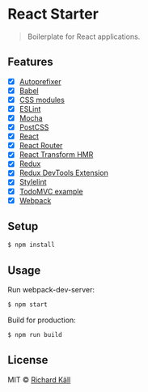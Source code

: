 # React Starter

> Boilerplate for React applications.

## Features

- [x] [Autoprefixer](https://github.com/postcss/autoprefixer)
- [x] [Babel](https://babeljs.io/)
- [x] [CSS modules](https://github.com/css-modules/css-modules)
- [x] [ESLint](http://eslint.org/)
- [x] [Mocha](https://mochajs.org/)
- [x] [PostCSS](https://github.com/postcss/postcss)
- [x] [React](http://facebook.github.io/react/)
- [x] [React Router](https://github.com/reactjs/react-router)
- [x] [React Transform HMR](https://github.com/gaearon/react-transform-hmr)
- [x] [Redux](http://redux.js.org/)
- [x] [Redux DevTools Extension](https://github.com/zalmoxisus/redux-devtools-extension)
- [x] [Stylelint](http://stylelint.io/)
- [x] [TodoMVC example](http://todomvc.com/)
- [x] [Webpack](https://webpack.github.io)

## Setup

```bash
$ npm install
```

## Usage

Run webpack-dev-server:

```bash
$ npm start
```

Build for production:

```bash
$ npm run build
```

## License

MIT © [Richard Käll](https://richardkall.se)
